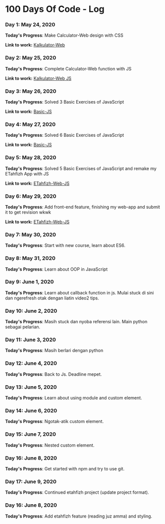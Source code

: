 # 100 Days Of Code - Log

### Day 1: May 24, 2020 

**Today's Progress**: Make Calculator-Web design with CSS

**Link to work:** [Kalkulator-Web](https://github.com/hafizha19/Kalkulator-Web)

### Day 2: May 25, 2020 

**Today's Progress**: Complete Calculator-Web function with JS

**Link to work:** [Kalkulator-Web JS](https://github.com/hafizha19/Kalkulator-Web/blob/master/assets/kalkulator.js)

### Day 3: May 26, 2020 

**Today's Progress**: Solved 3 Basic Exercises of JavaScript

**Link to work:** [Basic-JS](https://github.com/hafizha19/JS-Basic)

### Day 4: May 27, 2020 

**Today's Progress**: Solved 6 Basic Exercises of JavaScript

**Link to work:** [Basic-JS](https://github.com/hafizha19/JS-Basic)

### Day 5: May 28, 2020 

**Today's Progress**: Solved 5 Basic Exercises of JavaScript and remake my ETahfizh App with JS

**Link to work:** [ETahfizh-Web-JS](https://github.com/hafizha19/ETahfizh-Web-JS)

### Day 6: May 29, 2020 

**Today's Progress**: Add front-end feature, finishing my web-app and submit it to get revision wkwk

**Link to work:** [ETahfizh-Web-JS](https://github.com/hafizha19/ETahfizh-Web-JS)

### Day 7: May 30, 2020 

**Today's Progress**: Start with new course, learn about ES6. 

### Day 8: May 31, 2020 

**Today's Progress**: Learn about OOP in JavaScript 

### Day 9: June 1, 2020 

**Today's Progress**: Learn about callback function in js. Mulai stuck di sini dan ngerefresh otak dengan liatin video2 tips.

### Day 10: June 2, 2020 

**Today's Progress**: Masih stuck dan nyoba referensi lain. Main python sebagai pelarian.

### Day 11: June 3, 2020 

**Today's Progress**: Masih berlari dengan python

### Day 12: June 4, 2020 

**Today's Progress**: Back to Js. Deadline mepet.

### Day 13: June 5, 2020 

**Today's Progress**: Learn about using module and custom element.

### Day 14: June 6, 2020 

**Today's Progress**: Ngotak-atik custom element.

### Day 15: June 7, 2020 

**Today's Progress**: Nested custom element.

### Day 16: June 8, 2020 

**Today's Progress**: Get started with npm and try to use git.

### Day 17: June 9, 2020 

**Today's Progress**: Continued etahfizh project (update project format).

### Day 16: June 8, 2020 

**Today's Progress**: Add etahfizh feature (reading juz amma) and styling.
